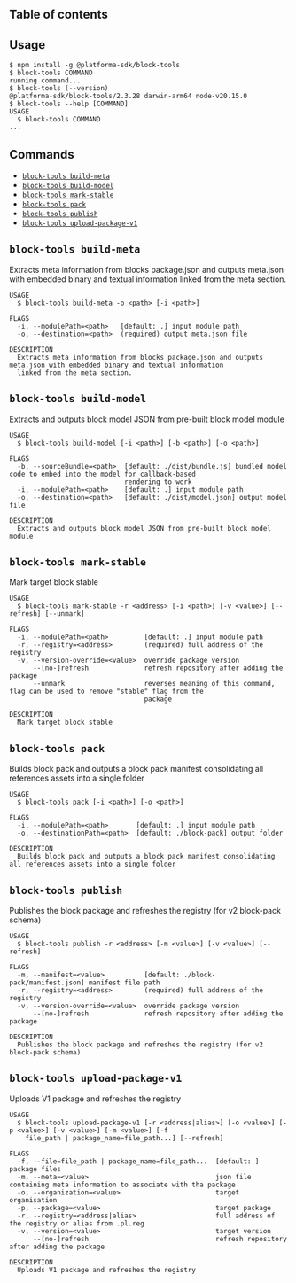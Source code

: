 ## Table of contents
<!-- toc -->

<!-- tocstop -->

## Usage
<!-- usage -->
```sh-session
$ npm install -g @platforma-sdk/block-tools
$ block-tools COMMAND
running command...
$ block-tools (--version)
@platforma-sdk/block-tools/2.3.28 darwin-arm64 node-v20.15.0
$ block-tools --help [COMMAND]
USAGE
  $ block-tools COMMAND
...
```
<!-- usagestop -->

## Commands
<!-- commands -->
* [`block-tools build-meta`](#block-tools-build-meta)
* [`block-tools build-model`](#block-tools-build-model)
* [`block-tools mark-stable`](#block-tools-mark-stable)
* [`block-tools pack`](#block-tools-pack)
* [`block-tools publish`](#block-tools-publish)
* [`block-tools upload-package-v1`](#block-tools-upload-package-v1)

## `block-tools build-meta`

Extracts meta information from blocks package.json and outputs meta.json with embedded binary and textual information linked from the meta section.

```
USAGE
  $ block-tools build-meta -o <path> [-i <path>]

FLAGS
  -i, --modulePath=<path>   [default: .] input module path
  -o, --destination=<path>  (required) output meta.json file

DESCRIPTION
  Extracts meta information from blocks package.json and outputs meta.json with embedded binary and textual information
  linked from the meta section.
```

## `block-tools build-model`

Extracts and outputs block model JSON from pre-built block model module

```
USAGE
  $ block-tools build-model [-i <path>] [-b <path>] [-o <path>]

FLAGS
  -b, --sourceBundle=<path>  [default: ./dist/bundle.js] bundled model code to embed into the model for callback-based
                             rendering to work
  -i, --modulePath=<path>    [default: .] input module path
  -o, --destination=<path>   [default: ./dist/model.json] output model file

DESCRIPTION
  Extracts and outputs block model JSON from pre-built block model module
```

## `block-tools mark-stable`

Mark target block stable

```
USAGE
  $ block-tools mark-stable -r <address> [-i <path>] [-v <value>] [--refresh] [--unmark]

FLAGS
  -i, --modulePath=<path>         [default: .] input module path
  -r, --registry=<address>        (required) full address of the registry
  -v, --version-override=<value>  override package version
      --[no-]refresh              refresh repository after adding the package
      --unmark                    reverses meaning of this command, flag can be used to remove "stable" flag from the
                                  package

DESCRIPTION
  Mark target block stable
```

## `block-tools pack`

Builds block pack and outputs a block pack manifest consolidating all references assets into a single folder

```
USAGE
  $ block-tools pack [-i <path>] [-o <path>]

FLAGS
  -i, --modulePath=<path>       [default: .] input module path
  -o, --destinationPath=<path>  [default: ./block-pack] output folder

DESCRIPTION
  Builds block pack and outputs a block pack manifest consolidating all references assets into a single folder
```

## `block-tools publish`

Publishes the block package and refreshes the registry (for v2 block-pack schema)

```
USAGE
  $ block-tools publish -r <address> [-m <value>] [-v <value>] [--refresh]

FLAGS
  -m, --manifest=<value>          [default: ./block-pack/manifest.json] manifest file path
  -r, --registry=<address>        (required) full address of the registry
  -v, --version-override=<value>  override package version
      --[no-]refresh              refresh repository after adding the package

DESCRIPTION
  Publishes the block package and refreshes the registry (for v2 block-pack schema)
```

## `block-tools upload-package-v1`

Uploads V1 package and refreshes the registry

```
USAGE
  $ block-tools upload-package-v1 [-r <address|alias>] [-o <value>] [-p <value>] [-v <value>] [-m <value>] [-f
    file_path | package_name=file_path...] [--refresh]

FLAGS
  -f, --file=file_path | package_name=file_path...  [default: ] package files
  -m, --meta=<value>                                json file containing meta information to associate with tha package
  -o, --organization=<value>                        target organisation
  -p, --package=<value>                             target package
  -r, --registry=<address|alias>                    full address of the registry or alias from .pl.reg
  -v, --version=<value>                             target version
      --[no-]refresh                                refresh repository after adding the package

DESCRIPTION
  Uploads V1 package and refreshes the registry
```
<!-- commandsstop -->

